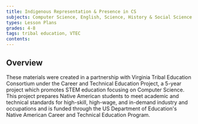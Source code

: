 ```yaml
---
title: Indigenous Representation & Presence in CS
subjects: Computer Science, English, Science, History & Social Science
types: Lesson Plans
grades: 4-8
tags: tribal education, VTEC
contents:
---
```


## Overview

These materials were created in a partnership with Virginia Tribal Education Consortium under the Career and Technical Education Project, a 5-year project which promotes STEM education focusing on Computer Science. This project prepares Native American students to meet academic and technical standards for high-skill, high-wage, and in-demand industry and occupations and is funded through the US Department of Education's Native American Career and Technical Education Program.
